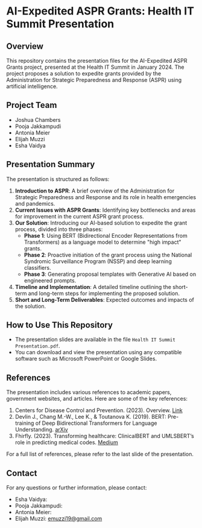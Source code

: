 # AI-Expedited ASPR Grants: Health IT Summit Presentation

## Overview

This repository contains the presentation files for the AI-Expedited ASPR Grants project, presented at the Health IT Summit in January 2024. The project proposes a solution to expedite grants provided by the Administration for Strategic Preparedness and Response (ASPR) using artificial intelligence.

## Project Team

- Joshua Chambers 
- Pooja Jakkampudi
- Antonia Meier
- Elijah Muzzi
- Esha Vaidya

## Presentation Summary

The presentation is structured as follows:

1. **Introduction to ASPR**: A brief overview of the Administration for Strategic Preparedness and Response and its role in health emergencies and pandemics.
2. **Current Issues with ASPR Grants**: Identifying key bottlenecks and areas for improvement in the current ASPR grant process.
3. **Our Solution**: Introducing our AI-based solution to expedite the grant process, divided into three phases:
   - **Phase 1**: Using BERT (Bidirectional Encoder Representations from Transformers) as a language model to determine "high impact" grants.
   - **Phase 2**: Proactive initiation of the grant process using the National Syndromic Surveillance Program (NSSP) and deep learning classifiers.
   - **Phase 3**: Generating proposal templates with Generative AI based on engineered prompts.
4. **Timeline and Implementation**: A detailed timeline outlining the short-term and long-term steps for implementing the proposed solution.
5. **Short and Long-Term Deliverables**: Expected outcomes and impacts of the solution.

## How to Use This Repository

- The presentation slides are available in the file `Health IT Summit Presentation.pdf`.
- You can download and view the presentation using any compatible software such as Microsoft PowerPoint or Google Slides.

## References

The presentation includes various references to academic papers, government websites, and articles. Here are some of the key references:

1. Centers for Disease Control and Prevention. (2023). Overview. [Link](https://www.cdc.gov/nssp/overview.html)
2. Devlin J., Chang M.-W., Lee K., & Toutanova K. (2019). BERT: Pre-training of Deep Bidirectional Transformers for Language Understanding. [arXiv](https://arxiv.org/abs/1810.04805)
3. Fhirfly. (2023). Transforming healthcare: ClinicalBERT and UMLSBERT’s role in predicting medical codes. [Medium](https://medium.com/@fhirfly/transforming-healthcare-clinicalbert-and-umlsberts-role-in-predicting-medical-codes-from-a6321515d443)

For a full list of references, please refer to the last slide of the presentation.

## Contact

For any questions or further information, please contact:

- Esha Vaidya: 
- Pooja Jakkampudi: 
- Antonia Meier:
- Elijah Muzzi: [emuzzi19@gmail.com](mailto:emuzzi19@gmail.com)
